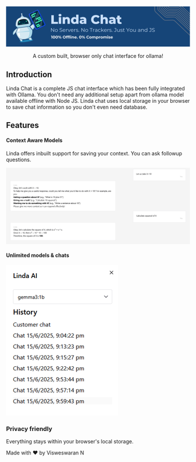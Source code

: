 ![](docs/header.png)
<center>A custom built, browser only chat interface for ollama!</center>

## Introduction
Linda Chat is a complete JS chat interface which has been fully integrated with Ollama. You don't need any additional setup apart from ollama model available offline with Node JS. Linda chat uses local storage in your browser to save chat information so you don't even need database.

## Features

#### Context Aware Models
Linda offers inbuilt support for saving your context. You can ask followup questions.

![](docs/context.png)

#### Unlimited models & chats
![](docs/switch.PNG)

### Privacy friendly
Everything stays within your browser's local storage.

Made with ❤️ by Visweswaran N

